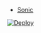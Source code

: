 
* [Sonic](t.me/u660p)

[![Deploy](https://www.herokucdn.com/deploy/button.svg)](https://heroku.com/deploy?template=https://github.com/dev-sonic/youtube-bot/tree/main)

